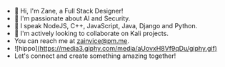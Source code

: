 - 👋 Hi, I'm Zane, a Full Stack Designer! 
- 👀 I'm passionate about AI and Security. 
- 🌱 I speak NodeJS, C++, JavaScript, Java, Django and Python. 
- 💞️ I'm actively looking to collaborate on Kali projects. 
-  You can reach me at zainvice@pm.me.
-  ![hippo][(https://media3.giphy.com/media/aUovxH8Vf9qDu/giphy.gif)](https://media.giphy.com/media/3ohhwjE8efqM5PDfH2/giphy.gif)
- Let's connect and create something amazing together!
<!---
zainvice/zainvice is a ✨ special ✨ repository because its `README.md` (this file) appears on your GitHub profile.
You can click the Preview link to take a look at your changes.
--->
